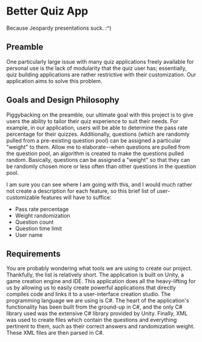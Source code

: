 # Better Quiz App
Because Jeopardy presentations suck. :^)
## Preamble

One particularly large issue with many quiz applications freely available for personal use is the lack of modularity that the quiz user has; essentially, quiz building applications are rather restrictive with their customization. Our application aims to solve this problem.

## Goals and Design Philosophy

Piggybacking on the preamble, our ultimate goal with this project is to give users the ability to tailor their quiz experience to suit their needs. For example, in our application, users will be able to determine the pass rate percentage for their quizzes. Additionally, questions (which are randomly pulled from a pre-existing question pool) can be assigned a particular "weight" to them. Allow me to elaborate--when questions are pulled from the question pool, an algorithm is created to make the questions pulled random. Basically, questions can be assigned a "weight" so that they can be randomly chosen more or less often than other questions in the question pool.

I am sure you can see where I am going with this, and I would much rather not create a description for each feature, so this brief list of user-customizable features will have to suffice:

* Pass rate percentage
* Weight randomization
* Question count
* Question time limit
* User name

## Requirements

You are probably wondering what tools we are using to create our project. Thankfully, the list is relatively short. The application is built on Unity, a game creation engine and IDE. This application does all the heavy-lifting for us by allowing us to easily create powerful applications that directly compiles code and links it to a user-interface creation studio. The programming language we are using is C#. The heart of the application's functionality has been built from the ground-up in C#, and the only C# library used was the extensive C# library provided by Unity. Finally, XML was used to create files which contain the questions and everything pertinent to them, such as their correct answers and randomization weight. These XML files are then parsed in C#.